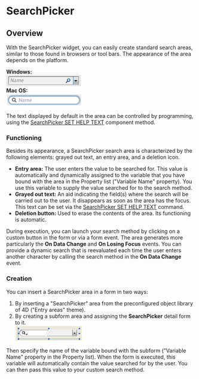 # SearchPicker

## Overview

With the SearchPicker widget, you can easily create standard search areas, similar to those found in browsers or tool bars. The appearance of the area depends on the platform.

**Windows:**  
![Windows](images/pict308433.en.png)  
**Mac OS:**  
![Mac OS](images/pict308435.en.png)

The text displayed by default in the area can be controlled by programming, using the [SearchPicker SET HELP TEXT](Methods/Methods/SearchPicker%20SET%20HELP%20TEXT.es.md) component method.

### Functioning

Besides its appearance, a SearchPicker search area is characterized by the following elements: grayed out text, an entry area, and a deletion icon.

- **Entry area:** The user enters the value to be searched for. This value is automatically and dynamically assigned to the variable that you have bound with the area in the Property list ("Variable Name" property). You use this variable to supply the value searched for to the search method.
- **Grayed out text:** An aid indicating the field(s) where the search will be carried out to the user. It disappears as soon as the area has the focus. This text can be set via the [SearchPicker SET HELP TEXT](Methods/Methods/SearchPicker%20SET%20HELP%20TEXT.es.md) command.
- **Deletion button:** Used to erase the contents of the area. Its functioning is automatic.

During execution, you can launch your search method by clicking on a custom button in the form or via a form event. The area generates more particularly the **On Data Change** and **On Losing Focus** events. You can provide a dynamic search that is reevaluated each time the user enters another character by calling the search method in the **On Data Change** event.

### Creation

You can insert a SearchPicker area in a form in two ways:

1. By inserting a "SearchPicker" area from the preconfigured object library of 4D ("Entry areas" theme).
2. By creating a subform area and assigning the **SearchPicker** detail form to it.  
   ![Subform](images/pict308455.en.png)

Then specify the name of the variable bound with the subform ("Variable Name" property in the Property list). When the form is executed, this variable will automatically contain the value searched for by the user. You can then pass this value to your custom search method.
